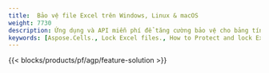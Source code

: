 ```yaml
---
title:  Bảo vệ file Excel trên Windows, Linux & macOS
weight: 7730
description: Ứng dụng và API miễn phí để tăng cường bảo vệ cho bảng tính XLS, XLSX & ODS
keywords: [Aspose.Cells., Lock Excel files., How to Protect and lock Excel document., Protect Excel files., Encrypt Excel Files]
---
```

{{< blocks/products/pf/agp/feature-solution >}} 

